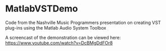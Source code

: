 # MatlabVSTDemo
Code from the Nashville Music Programmers presentation on creating VST plug-ins using the Matlab Audio System Toolbox

A screencast of the demonstration can be viewed here: https://www.youtube.com/watch?v=DcBMgDdFOr8

